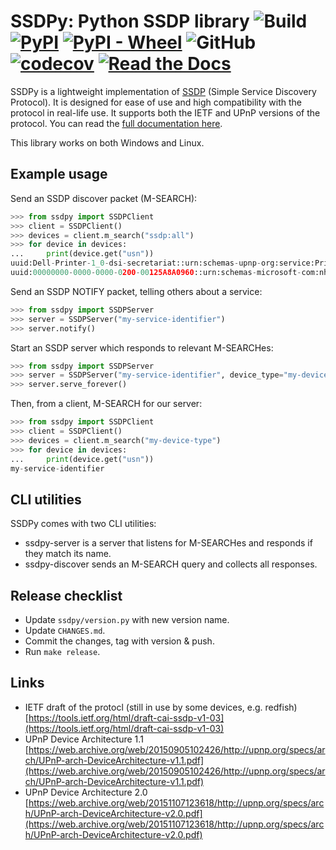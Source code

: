 # SSDPy: Python SSDP library ![Build](https://github.com/MoshiBin/ssdpy/workflows/Build/badge.svg) [![PyPI](https://img.shields.io/pypi/v/ssdpy)](https://pypi.org/project/ssdpy/) [![PyPI - Wheel](https://img.shields.io/pypi/wheel/ssdpy)](https://pypi.org/project/ssdpy/) ![GitHub](https://img.shields.io/github/license/MoshiBin/ssdpy) [![codecov](https://codecov.io/gh/MoshiBin/ssdpy/branch/master/graph/badge.svg)](https://codecov.io/gh/MoshiBin/ssdpy) [![Read the Docs](https://img.shields.io/readthedocs/ssdpy)](https://ssdpy.readthedocs.io/en/latest/)

SSDPy is a lightweight implementation of [SSDP](https://en.wikipedia.org/wiki/Simple_Service_Discovery_Protocol) (Simple Service Discovery Protocol). It is designed for ease of use and high compatibility with the protocol in real-life use. It supports both the IETF and UPnP versions of the protocol. You can read the [full documentation here](https://ssdpy.readthedocs.io/en/latest/).

This library works on both Windows and Linux.

## Example usage

Send an SSDP discover packet (M-SEARCH):

```python
>>> from ssdpy import SSDPClient
>>> client = SSDPClient()
>>> devices = client.m_search("ssdp:all")
>>> for device in devices:
...     print(device.get("usn"))
uuid:Dell-Printer-1_0-dsi-secretariat::urn:schemas-upnp-org:service:PrintBasic:1
uuid:00000000-0000-0000-0200-00125A8A0960::urn:schemas-microsoft-com:nhed:presence:1
```

Send an SSDP NOTIFY packet, telling others about a service:

```python
>>> from ssdpy import SSDPServer
>>> server = SSDPServer("my-service-identifier")
>>> server.notify()
```

Start an SSDP server which responds to relevant M-SEARCHes:

```python
>>> from ssdpy import SSDPServer
>>> server = SSDPServer("my-service-identifier", device_type="my-device-type")
>>> server.serve_forever()
```

Then, from a client, M-SEARCH for our server:

```python
>>> from ssdpy import SSDPClient
>>> client = SSDPClient()
>>> devices = client.m_search("my-device-type")
>>> for device in devices:
...     print(device.get("usn"))
my-service-identifier
```

## CLI utilities

SSDPy comes with two CLI utilities:

- ssdpy-server is a server that listens for M-SEARCHes and responds if they match its name.
- ssdpy-discover sends an M-SEARCH query and collects all responses.

## Release checklist

- Update `ssdpy/version.py` with new version name.
- Update `CHANGES.md`.
- Commit the changes, tag with version & push.
- Run `make release`.

## Links

- IETF draft of the protocl (still in use by some devices, e.g. redfish) [https://tools.ietf.org/html/draft-cai-ssdp-v1-03](https://tools.ietf.org/html/draft-cai-ssdp-v1-03)
- UPnP Device Architecture 1.1 [https://web.archive.org/web/20150905102426/http://upnp.org/specs/arch/UPnP-arch-DeviceArchitecture-v1.1.pdf](https://web.archive.org/web/20150905102426/http://upnp.org/specs/arch/UPnP-arch-DeviceArchitecture-v1.1.pdf)
- UPnP Device Architecture 2.0 [https://web.archive.org/web/20151107123618/http://upnp.org/specs/arch/UPnP-arch-DeviceArchitecture-v2.0.pdf](https://web.archive.org/web/20151107123618/http://upnp.org/specs/arch/UPnP-arch-DeviceArchitecture-v2.0.pdf)
